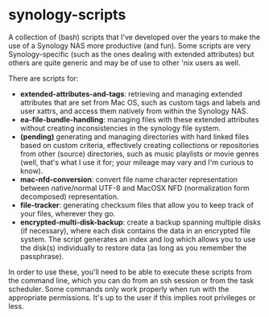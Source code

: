 # synology-scripts
A collection of (bash) scripts that I've developed over the years to make the use of a Synology NAS more productive (and fun). Some scripts are very Synology-specific (such as the ones dealing with extended attributes) but others are quite generic and may be of use to other 'nix users as well.

There are scripts for:
- **extended-attributes-and-tags**: retrieving and managing extended attributes that are set from Mac OS, such as custom tags and labels and user xattrs, and access them natively from within the Synology NAS.
- **ea-file-bundle-handling**: managing files with these extended attributes without creating inconsistencies in the synology file system.
- **(pending)** generating and managing directories with hard linked files based on custom criteria, effectively creating collections or repositories from other (source) directories, such as music playlists or movie genres (well, that's what I use it for; your mileage may vary and I'm curious to know).
- **mac-nfd-conversion**: convert file name character representation between native/normal UTF-8 and MacOSX NFD (normalization form decomposed) representation.
- **file-tracker**: generating checksum files that allow you to keep track of your files, wherever they go.
- **encrypted-multi-disk-backup**: create a backup spanning multiple disks (if necessary), where each disk contains the data in an encrypted file system. The script generates an index and log which allows you to use the disk(s) individually to restore data (as long as you remember the passphrase).

In order to use these, you'll need to be able to execute these scripts from the command line, which you can do from an ssh session or from the task scheduler. Some commands only work properly when run with the appropriate permissions. It's up to the user if this implies root privileges or less.
